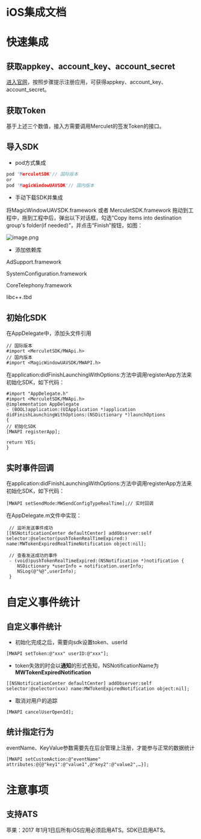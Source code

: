 
# iOS集成文档


# 快速集成
## 获取appkey、account_key、account_secret
[进入官网](http://merculet.io/)，按照步骤提示注册应用，可获得appkey、account_key、account_secret。

## 获取Token
基于上述三个数值，接入方需要调用Merculet的签发Token的接口。

## 导入SDK
- pod方式集成
```c
pod 'MerculetSDK'// 国际版本
or
pod 'MagicWindowUAVSDK'// 国内版本
```

- 手动下载SDK并集成

将MagicWindowUAVSDK.framework 或者 MerculetSDK.framework 拖动到工程中，拖到工程中后，弹出以下对话框，勾选“Copy items into destination group's folder(if needed)”，并点击“Finish”按钮，如图：

![image.png](https://sdk.mlinks.cc/merculet_doc_image_001.png)

- 添加依赖库


AdSupport.framework


SystemConfiguration.framework


CoreTelephony.framework


libc++.tbd

## 初始化SDK
在AppDelegate中，添加头文件引用

```objc
// 国际版本
#import <MerculetSDK/MWApi.h>
// 国内版本
#import <MagicWindowUAVSDK/MWAPI.h>
```

在application:didFinishLaunchingWithOptions:方法中调用registerApp方法来初始化SDK，如下代码：

```objc
#import "AppDelegate.h"
#import <MerculetSDK/MWApi.h>
@implementation AppDelegate
- (BOOL)application:(UIApplication *)application didFinishLaunchingWithOptions:(NSDictionary *)launchOptions
{
// 初始化SDK
[MWAPI registerApp]; 

return YES;
}
```
## 实时事件回调
在application:didFinishLaunchingWithOptions:方法中调用registerApp方法来初始化SDK，如下代码：
```objc
[MWAPI setSendMode:MWSendConfigTypeRealTime];// 实时回调
```

在AppDelegate.m文件中实现：
```objc
 // 监听发送事件成功
[[NSNotificationCenter defaultCenter] addObserver:self selector:@selector(pushTokenRealTimeExpired:) name:MWTokenExpiredRealTimeNotification object:nil];
```
```objc
 // 查看发送成功的事件
 - (void)pushTokenRealTimeExpired:(NSNotification *)notification {
    NSDictionary *userInfo = notification.userInfo;
    NSLog(@"%@",userInfo);
 }
```

# 自定义事件统计
## 自定义事件统计
- 初始化完成之后，需要向sdk设置token、userId
```objc
[MWAPI setToken:@"xxx" userID:@"xxx"];
```

- token失效的时会以**通知**的形式告知，NSNotificationName为**MWTokenExpiredNotification**
```objc
[[NSNotificationCenter defaultCenter] addObserver:self selector:@selector(xxx) name:MWTokenExpiredNotification object:nil];
```

-  取消对用户的追踪 
```objc
[MWAPI cancelUserOpenId];
```

## 统计指定行为
eventName、KeyValue参数需要先在后台管理上注册，才能参与正常的数据统计

```objc
[MWAPI setCustomAction:@"eventName" attributes:@{@"key1":@"value1",@"key2":@"value2",…}];
```

# 注意事项
## 支持ATS
苹果：2017 年1月1日后所有iOS应用必须启用ATS。SDK已启用ATS。


